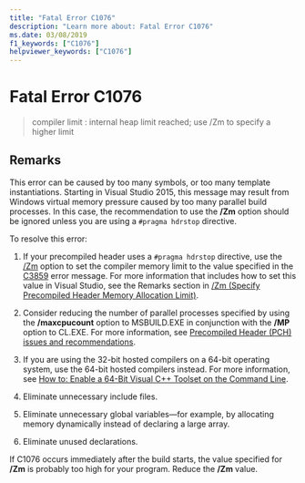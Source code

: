 ```yaml
---
title: "Fatal Error C1076"
description: "Learn more about: Fatal Error C1076"
ms.date: 03/08/2019
f1_keywords: ["C1076"]
helpviewer_keywords: ["C1076"]
---
```

# Fatal Error C1076

> compiler limit : internal heap limit reached; use /Zm to specify a higher limit

## Remarks

This error can be caused by too many symbols, or too many template instantiations. Starting in Visual Studio 2015, this message may result from Windows virtual memory pressure caused by too many parallel build processes. In this case, the recommendation to use the **/Zm** option should be ignored unless you are using a `#pragma hdrstop` directive.

To resolve this error:

1. If your precompiled header uses a `#pragma hdrstop` directive, use the [/Zm](../../build/reference/zm-specify-precompiled-header-memory-allocation-limit.md) option to set the compiler memory limit to the value specified in the [C3859](../../error-messages/compiler-errors-2/compiler-error-c3859.md) error message. For more information that includes how to set this value in Visual Studio, see the Remarks section in [/Zm (Specify Precompiled Header Memory Allocation Limit)](../../build/reference/zm-specify-precompiled-header-memory-allocation-limit.md).

1. Consider reducing the number of parallel processes specified by using the **/maxcpucount** option to MSBUILD.EXE in conjunction with the **/MP** option to CL.EXE. For more information, see [Precompiled Header (PCH) issues and recommendations](https://devblogs.microsoft.com/cppblog/precompiled-header-pch-issues-and-recommendations/).

1. If you are using the 32-bit hosted compilers on a 64-bit operating system, use the 64-bit hosted compilers instead. For more information, see [How to: Enable a 64-Bit Visual C++ Toolset on the Command Line](../../build/how-to-enable-a-64-bit-visual-cpp-toolset-on-the-command-line.md).

1. Eliminate unnecessary include files.

1. Eliminate unnecessary global variables—for example, by allocating memory dynamically instead of declaring a large array.

1. Eliminate unused declarations.

If C1076 occurs immediately after the build starts, the value specified for **/Zm** is probably too high for your program. Reduce the **/Zm** value.
